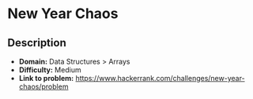 # New Year Chaos

## Description

* **Domain:** Data Structures > Arrays
* **Difficulty:** Medium
* **Link to problem:** https://www.hackerrank.com/challenges/new-year-chaos/problem